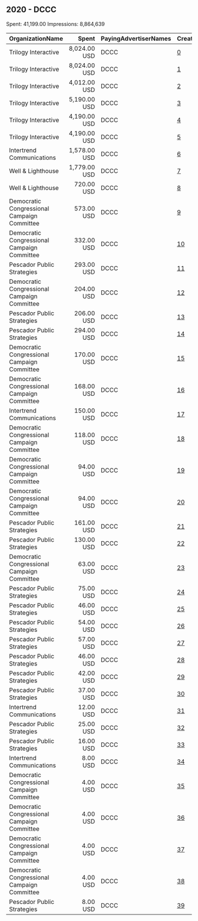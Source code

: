 ## 2020 - DCCC 
Spent: 41,199.00
Impressions: 8,864,639

|OrganizationName|Spent|PayingAdvertiserNames|CreativeUrls|Impressions|Genders|AgeBrackets|CountryCodes|BillingAddresses|CandidateBallotInformation|
|:---|---:|:---|:---|---:|:---|:---|:---|:---|:---|
|Trilogy Interactive|8,024.00 USD|DCCC|[0](https://www.snap.com/political-ads/asset/f9f8e9ec6bba8b5fe16c5565189aabb4815ac586ada019641f5d6328859f3750?mediaType=mp4)|2,450,898||18+|united states|"2054 University Ave STE 600,Berkeley,94704,US"|DCCC|
|Trilogy Interactive|8,024.00 USD|DCCC|[1](https://www.snap.com/political-ads/asset/f9f8e9ec6bba8b5fe16c5565189aabb4815ac586ada019641f5d6328859f3750?mediaType=mp4)|1,535,413||18+|united states|"2054 University Ave STE 600,Berkeley,94704,US"|DCCC|
|Trilogy Interactive|4,012.00 USD|DCCC|[2](https://www.snap.com/political-ads/asset/f9f8e9ec6bba8b5fe16c5565189aabb4815ac586ada019641f5d6328859f3750?mediaType=mp4)|875,460||18+|united states|"2054 University Ave STE 600,Berkeley,94704,US"|DCCC|
|Trilogy Interactive|5,190.00 USD|DCCC|[3](https://www.snap.com/political-ads/asset/4218ca4dca60e6d8393d83d330a03e4857e3011634c5bf45732d2d64db2abf4d?mediaType=mp4)|776,991|FEMALE|18-49|united states|"2054 University Ave STE 600,Berkeley,94704,US"|CA 48 House Race|
|Trilogy Interactive|4,190.00 USD|DCCC|[4](https://www.snap.com/political-ads/asset/4218ca4dca60e6d8393d83d330a03e4857e3011634c5bf45732d2d64db2abf4d?mediaType=mp4)|637,648|FEMALE|18-49|united states|"2054 University Ave STE 600,Berkeley,94704,US"|CA 48 House Race|
|Trilogy Interactive|4,190.00 USD|DCCC|[5](https://www.snap.com/political-ads/asset/4218ca4dca60e6d8393d83d330a03e4857e3011634c5bf45732d2d64db2abf4d?mediaType=mp4)|608,386|FEMALE|18-49|united states|"2054 University Ave STE 600,Berkeley,94704,US"|CA 48 House Race|
|Intertrend Communications|1,578.00 USD|DCCC|[6](https://www.snap.com/political-ads/asset/e897409be51933b6f8e829ed5fd1c99429ba36bb9ed2691797049395daffa875?mediaType=mp4)|583,423||18+|united states|"228 E BROADWAY,LONG BEACH,90802,US"|Candace Valenzuela|
|Well & Lighthouse|1,779.00 USD|DCCC|[7](https://www.snap.com/political-ads/asset/92b7639885a9d1baf74dba41c082794ef2b39b27fa2629acd0c8dcbc12d10349?mediaType=mp4)|440,374||18-29|united states|US|DCCC|
|Well & Lighthouse|720.00 USD|DCCC|[8](https://www.snap.com/political-ads/asset/3940c5884c3548d34140b183568b501d6a57d72f2c710350a4a9165fb4d0f571?mediaType=mp4)|176,218||18-29|united states|US|DCCC|
|Democratic Congressional Campaign Committee|573.00 USD|DCCC|[9](https://www.snap.com/political-ads/asset/e8c864dea53fca42c1cfff9ab2ee260043c0fbeb2f4a10519fe1c0a4e6321fcf?mediaType=mp4)|148,772||18-40|united states|"430 S Capitol St SE,Washington,20003,US"|CA-25 GOTV|
|Democratic Congressional Campaign Committee|332.00 USD|DCCC|[10](https://www.snap.com/political-ads/asset/bc08d1ea9eb831e64fe94011043d566a336c8aa10234159293645de00db93aa4?mediaType=mp4)|86,255||18+|united states|"430 S Capitol St SE,Washington,20003,US"|CA-25 GOTV|
|Pescador Public Strategies|293.00 USD|DCCC|[11](https://www.snap.com/political-ads/asset/35036d5216eccc6a01aee5080b217abbb67add9260b291c85a9b9df919193cf5?mediaType=mp4)|60,787||18+|united states|US|Titere de Trump|
|Democratic Congressional Campaign Committee|204.00 USD|DCCC|[12](https://www.snap.com/political-ads/asset/bc08d1ea9eb831e64fe94011043d566a336c8aa10234159293645de00db93aa4?mediaType=mp4)|53,031||18-40|united states|"430 S Capitol St SE,Washington,20003,US"|CA-25 GOTV|
|Pescador Public Strategies|206.00 USD|DCCC|[13](https://www.snap.com/political-ads/asset/083afbbf3e9c816faa3e186ded2c8dab54a0542b7e862a6c17f6b02d87e7fad5?mediaType=mp4)|50,343||18+|united states|US|Titere de Trump|
|Pescador Public Strategies|294.00 USD|DCCC|[14](https://www.snap.com/political-ads/asset/083afbbf3e9c816faa3e186ded2c8dab54a0542b7e862a6c17f6b02d87e7fad5?mediaType=mp4)|46,616||18+|united states|US|Titere de Trump|
|Democratic Congressional Campaign Committee|170.00 USD|DCCC|[15](https://www.snap.com/political-ads/asset/b5c43fce33f8761a8264a5f59f3becee29e114ac4e00811722718e6ac3e2eeb2?mediaType=mp4)|44,343||18-40|united states|"430 S Capitol St SE,Washington,20003,US"|CA-25 GOTV|
|Democratic Congressional Campaign Committee|168.00 USD|DCCC|[16](https://www.snap.com/political-ads/asset/e1f377810732cadc516b2f4fe242ad9b37820dd969d614832622e47bf785f28f?mediaType=mp4)|43,591||18-40|united states|"430 S Capitol St SE,Washington,20003,US"|CA-25 GOTV|
|Intertrend Communications|150.00 USD|DCCC|[17](https://www.snap.com/political-ads/asset/e897409be51933b6f8e829ed5fd1c99429ba36bb9ed2691797049395daffa875?mediaType=mp4)|36,190||18+|united states|"228 E BROADWAY,LONG BEACH,90802,US"|Candace Valenzuela|
|Democratic Congressional Campaign Committee|118.00 USD|DCCC|[18](https://www.snap.com/political-ads/asset/b5c43fce33f8761a8264a5f59f3becee29e114ac4e00811722718e6ac3e2eeb2?mediaType=mp4)|30,667||18+|united states|"430 S Capitol St SE,Washington,20003,US"|CA-25 GOTV|
|Democratic Congressional Campaign Committee|94.00 USD|DCCC|[19](https://www.snap.com/political-ads/asset/e1f377810732cadc516b2f4fe242ad9b37820dd969d614832622e47bf785f28f?mediaType=mp4)|24,630||18+|united states|"430 S Capitol St SE,Washington,20003,US"|CA-25 GOTV|
|Democratic Congressional Campaign Committee|94.00 USD|DCCC|[20](https://www.snap.com/political-ads/asset/e8c864dea53fca42c1cfff9ab2ee260043c0fbeb2f4a10519fe1c0a4e6321fcf?mediaType=mp4)|24,594||18+|united states|"430 S Capitol St SE,Washington,20003,US"|CA-25 GOTV|
|Pescador Public Strategies|161.00 USD|DCCC|[21](https://www.snap.com/political-ads/asset/e55b6c2badb007b1ffcb0c1b4f74bd5c2061ba070bf5ccaf4b554c4aafcdac10?mediaType=mp4)|23,701||18+|united states|US|Mas Caro Menos Cobertura|
|Pescador Public Strategies|130.00 USD|DCCC|[22](https://www.snap.com/political-ads/asset/e55b6c2badb007b1ffcb0c1b4f74bd5c2061ba070bf5ccaf4b554c4aafcdac10?mediaType=mp4)|20,948||18+|united states|US|Mas Caro Menos Cobertura|
|Democratic Congressional Campaign Committee|63.00 USD|DCCC|[23](https://www.snap.com/political-ads/asset/5090fb4bf03ccde5f5ede89cd7513b328f5f059e68636e0f0bcb16c272479537?mediaType=mp4)|16,404||18+|united states|"430 S Capitol St SE,Washington,20003,US"|CA-25 GOTV|
|Pescador Public Strategies|75.00 USD|DCCC|[24](https://www.snap.com/political-ads/asset/f7841a7100ce4aa056a0ea1464a51d9a0f1c3bdc9c157b1e1b726bdfca565490?mediaType=mp4)|11,355||18+|united states|US|El Sheriff Troy Nehls no respeta Texas|
|Pescador Public Strategies|46.00 USD|DCCC|[25](https://www.snap.com/political-ads/asset/436e1e8a81a73065070567b0d7a4b2aca8aab300251d93fe80eaadf956248575?mediaType=mp4)|9,372||18+|united states|US|Corrupto Carlos Gimenez|
|Pescador Public Strategies|54.00 USD|DCCC|[26](https://www.snap.com/political-ads/asset/f7841a7100ce4aa056a0ea1464a51d9a0f1c3bdc9c157b1e1b726bdfca565490?mediaType=mp4)|9,067||18+|united states|US|El Sheriff Troy Nehls no respeta Texas|
|Pescador Public Strategies|57.00 USD|DCCC|[27](https://www.snap.com/political-ads/asset/e55b6c2badb007b1ffcb0c1b4f74bd5c2061ba070bf5ccaf4b554c4aafcdac10?mediaType=mp4)|7,462||18+|united states|US|Mas Caro Menos Cobertura|
|Pescador Public Strategies|46.00 USD|DCCC|[28](https://www.snap.com/political-ads/asset/e55b6c2badb007b1ffcb0c1b4f74bd5c2061ba070bf5ccaf4b554c4aafcdac10?mediaType=mp4)|6,682||18+|united states|US|Mas Caro Menos Cobertura|
|Pescador Public Strategies|42.00 USD|DCCC|[29](https://www.snap.com/political-ads/asset/cf769f349cdf97dfb4d1ae9c3e89d69f880ffafa80cb2be3a9d29c7489760cf7?mediaType=mp4)|6,345||18+|united states|US|El Sheriff Troy Nehls no respeta Texas|
|Pescador Public Strategies|37.00 USD|DCCC|[30](https://www.snap.com/political-ads/asset/afba77a94ab9b06b8cd2d726037d8990031922e4b4b4904858be8407ebc2c52e?mediaType=mp4)|4,081||18+|united states|US|Votemos por Smith|
|Intertrend Communications|12.00 USD|DCCC|[31](https://www.snap.com/political-ads/asset/e897409be51933b6f8e829ed5fd1c99429ba36bb9ed2691797049395daffa875?mediaType=mp4)|2,662||18+|united states|"228 E BROADWAY,LONG BEACH,90802,US"|Candace Valenzuela|
|Pescador Public Strategies|25.00 USD|DCCC|[32](https://www.snap.com/political-ads/asset/afba77a94ab9b06b8cd2d726037d8990031922e4b4b4904858be8407ebc2c52e?mediaType=mp4)|2,433||18+|united states|US|Votemos por Smith|
|Pescador Public Strategies|16.00 USD|DCCC|[33](https://www.snap.com/political-ads/asset/6f3138dd258691e5f61cfd08ba04b04b7c5205c231b77bb62c77d734a97220a5?mediaType=mp4)|2,255||18+|united states|US|El Sheriff Troy Nehls no respeta Texas|
|Intertrend Communications|8.00 USD|DCCC|[34](https://www.snap.com/political-ads/asset/e897409be51933b6f8e829ed5fd1c99429ba36bb9ed2691797049395daffa875?mediaType=mp4)|1,895||18+|united states|"228 E BROADWAY,LONG BEACH,90802,US"|Candace Valenzuela|
|Democratic Congressional Campaign Committee|4.00 USD|DCCC|[35](https://www.snap.com/political-ads/asset/0920bcea6e2b22a3bdaf36892ff9b7317ba0658e342125456ae7bc70863d1132?mediaType=mp4)|1,278||35+|united states|"430 S Capitol St SE,Washington,20003,US"|CA-25 GOTV|
|Democratic Congressional Campaign Committee|4.00 USD|DCCC|[36](https://www.snap.com/political-ads/asset/d156c75fa06e9d98e0b34ad54f228773018022d2c4b4c129671befc9e25a228c?mediaType=mp4)|1,189||35+|united states|"430 S Capitol St SE,Washington,20003,US"|CA-25 GOTV|
|Democratic Congressional Campaign Committee|4.00 USD|DCCC|[37](https://www.snap.com/political-ads/asset/54a061d5648c1b43704898a42d524222f16ce51e56a599f65d3a40f1b1c4facf?mediaType=mp4)|1,185||35+|united states|"430 S Capitol St SE,Washington,20003,US"|CA-25 GOTV|
|Democratic Congressional Campaign Committee|4.00 USD|DCCC|[38](https://www.snap.com/political-ads/asset/d63c7a4bb65fdd831b15142d4426b51ca9feffa89012f657f81fc4d4ee93d0ec?mediaType=mp4)|1,160||35+|united states|"430 S Capitol St SE,Washington,20003,US"|CA-25 GOTV|
|Pescador Public Strategies|8.00 USD|DCCC|[39](https://www.snap.com/political-ads/asset/e97d353764f91b46e8c13bb460d278bbd144a7b7b5dc0149582f07446c047cb4?mediaType=mp4)|535||18+|united states|US|Corrupto Carlos Gimenez|
